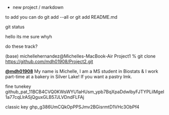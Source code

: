 * new project / markdown

to add you can do git add --all
or git add README.md

git status 


hello its me 
sure 
whyh 

do these track?

(base) michellehernandez@Michelles-MacBook-Air Project1 % git clone https://github.com/mdh01908/Project2.git


[**@mdh01908**](https://github.com/mdh01908) My name is Michelle, I am a MS student in Biostats & I work part-time at a bakery in Silver Lake! If you want a pastry lmk.

fine tunekey
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

classic key
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

